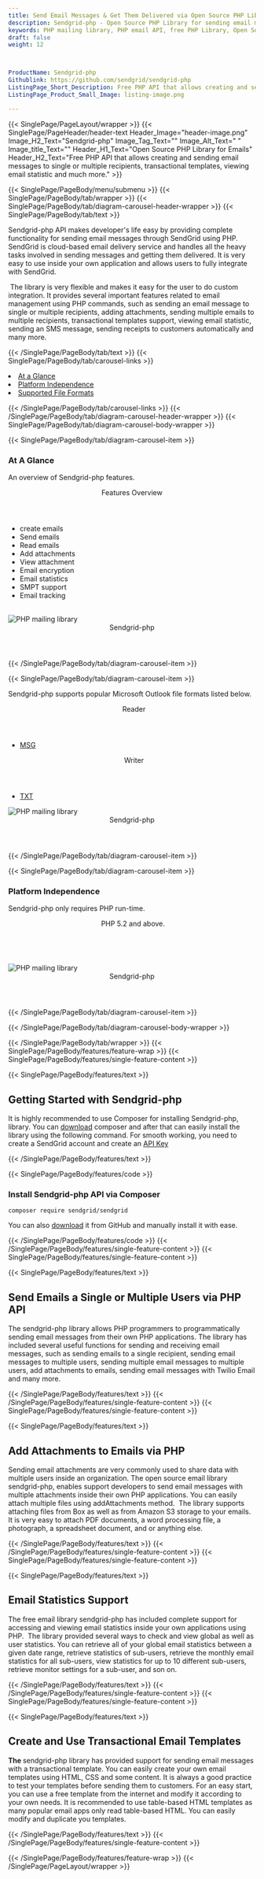 ```yaml
---
title: Send Email Messages & Get Them Delivered via Open Source PHP Library
description: Sendgrid-php - Open Source PHP Library for sending email messages to single or multiple recipients, transactional templates support, viewing email statistic & so on.
keywords: PHP mailing library, PHP email API, free PHP Library, Open Source email Library, PHP PST programming, PHP EML, java Outlook MSG, Add Attachments to Email, PHP eml library, create  MSG email, Extract email messages, PHP outlook, PHP PST development, Conversion b/t MimeMessage, Conversion b/t EML and Outlook MSG
draft: false
weight: 12



ProductName: Sendgrid-php 
Githublink: https://github.com/sendgrid/sendgrid-php
ListingPage_Short_Description: Free PHP API that allows creating and sending email messages to single or multiple recipients, transactional templates and much more.
ListingPage_Product_Small_Image: listing-image.png 

---
```


{{< SinglePage/PageLayout/wrapper >}}
{{< SinglePage/PageHeader/header-text
Header_Image="header-image.png"
Image_H2_Text="Sendgrid-php"
Image_Tag_Text=""
Image_Alt_Text=" "
Image_title_Text=""
Header_H1_Text="Open Source PHP Library for Emails"
Header_H2_Text="Free PHP API that allows creating and sending email messages to single or multiple recipients, transactional templates, viewing email statistic and much more." >}}

{{< SinglePage/PageBody/menu/submenu >}}
{{< SinglePage/PageBody/tab/wrapper >}}
{{< SinglePage/PageBody/tab/diagram-carousel-header-wrapper >}}
{{< SinglePage/PageBody/tab/text >}}



<p>Sendgrid-php API makes developer's life easy by providing complete functionality for sending email messages through SendGrid using PHP. SendGrid is cloud-based email delivery service and handles all the heavy tasks involved in sending messages and getting them delivered. It is very easy to use inside your own application and allows users to fully integrate with SendGrid.</p>
<p> The library is very flexible and makes it easy for the user to do custom integration. It provides several important features related to email management using PHP commands, such as sending an email message to single or multiple recipients, adding attachments, sending multiple emails to multiple recipients, transactional templates support, viewing email statistic, sending an SMS message, sending receipts to customers automatically and many more.</p>

{{< /SinglePage/PageBody/tab/text >}}
{{< SinglePage/PageBody/tab/carousel-links >}}

<li data-target="#diagramcarousel" data-slide-to="0"><a href="#">At a Glance</a></li>
<li data-target="#diagramcarousel" data-slide-to="2"><a href="#">Platform Independence</a></li>
<li data-target="#diagramcarousel" data-slide-to="1"><a class="activetab" href="#">Supported File Formats</a></li>


{{< /SinglePage/PageBody/tab/carousel-links >}}
{{< /SinglePage/PageBody/tab/diagram-carousel-header-wrapper >}}
{{< SinglePage/PageBody/tab/diagram-carousel-body-wrapper >}}

{{< SinglePage/PageBody/tab/diagram-carousel-item >}}
<h3>At A Glance</h3>
<p>An overview of Sendgrid-php features.</p>
<div class="diagram1 d1-poi">
<div class="d1-row">
<div class="d1-col d1-right"><header>Features Overview</header>
<ul>
<li>create emails</li>
<li>Send emails</li>
<li>Read emails</li>
<li>Add attachments</li>
<li>View attachment</li>
<li>Email encryption</li>
<li>Email statistics</li>
<li>SMPT support</li>
<li>Email tracking<br><br></li>
</ul>
</div>
</div>
<div class="d1-logo"><img class="bg-lite" src='listing-image.png' alt="PHP mailing library "><header>Sendgrid-php</header><footer><small></small></footer></div>
<!--/logo--></div>
<!--/diagram1-->
{{< /SinglePage/PageBody/tab/diagram-carousel-item >}}

{{< SinglePage/PageBody/tab/diagram-carousel-item >}}
<p>Sendgrid-php supports popular Microsoft Outlook file formats listed below.</p>
<div class="diagram1 d2  d1-poi">
<div class="d1-row">
<div class="d1-col d1-left"><header><i class="fa fa-arrows-v "> </i> Reader</header>
<ul>
<li><a href="https://docs.fileformat.com/email/msg/">MSG</a></li>
</ul>
</div>
<!--/left-->
<div class="d1-col d1-right"><header><i class="fa  fa-long-arrow-down"> </i> Writer</header>
<ul>
<li><a href="https://docs.fileformat.com/word-processing/txt/">TXT</a></li>
</ul>
</div>
<!--/right--></div>
<!--/row-->
<div class="d1-logo"><img class="bg-lite" src='listing-image.png' alt="PHP mailing library"><header>Sendgrid-php</header><footer><small></small></footer></div>
<!--/logo--></div>
<!--/diagram2-->
{{< /SinglePage/PageBody/tab/diagram-carousel-item >}}

{{< SinglePage/PageBody/tab/diagram-carousel-item >}}
<h3>Platform Independence</h3>
<p>Sendgrid-php only requires PHP run-time.</p>
<div class="diagram1 d1-poi">
<div class="d1-row">
<div class="d1-col d1-left"><header><i class="fa fa-cubes"> </i>PHP 5.2 and above.</header></div>
<!--/left-->
<div class="d1-col d1-right"> </div>
<!--/right--></div>
<!--/row-->
<div class="d1-logo"><img class="bg-lite" src='listing-image.png' alt="PHP mailing library "><header>Sendgrid-php</header><footer><small></small></footer></div>
<!--/logo--></div>
<!--/diagram2 -->
{{< /SinglePage/PageBody/tab/diagram-carousel-item >}}

{{< /SinglePage/PageBody/tab/diagram-carousel-body-wrapper >}}

{{< /SinglePage/PageBody/tab/wrapper >}}
{{< SinglePage/PageBody/features/feature-wrap >}}
{{< SinglePage/PageBody/features/single-feature-content >}}

{{< SinglePage/PageBody/features/text >}}
<h2 class="h2title">Getting Started with Sendgrid-php</h2>
<p>It is highly recommended to use Composer for installing Sendgrid-php, library. You can <a href="https://getcomposer.org/doc/00-intro.md">download</a> composer and after that can easily install the library using the following command. For smooth working, you need to create a SendGrid account and create an <a href="https://app.sendgrid.com/settings/api_keys">API Key</a></p>
{{< /SinglePage/PageBody/features/text >}}

{{< SinglePage/PageBody/features/code >}}
<h3>Install Sendgrid-php API via Composer </h3>
<pre><code class="html">composer require sendgrid/sendgrid </code></pre>
You can also <a href="https://github.com/sendgrid/sendgrid-php/archive/main.zip">download</a> it from GitHub and manually install it with ease.

{{< /SinglePage/PageBody/features/code >}}
{{< /SinglePage/PageBody/features/single-feature-content >}}
{{< SinglePage/PageBody/features/single-feature-content >}}

{{< SinglePage/PageBody/features/text >}}
<h2 class="h2title">Send Emails a Single or Multiple Users via PHP API</h2>
<p>The sendgrid-php library allows PHP programmers to programmatically sending email messages from their own PHP applications. The library has included several useful functions for sending and receiving email messages, such as sending emails to a single recipient, sending email messages to multiple users, sending multiple email messages to multiple users, add attachments to emails, sending email messages with Twilio Email and many more.</p>

{{< /SinglePage/PageBody/features/text >}}
{{< /SinglePage/PageBody/features/single-feature-content >}}
{{< SinglePage/PageBody/features/single-feature-content >}}

{{< SinglePage/PageBody/features/text >}}
<h2 class="h2title">Add Attachments to Emails via PHP</h2>
<p>Sending email attachments are very commonly used to share data with multiple users inside an organization. The open source email library sendgrid-php, enables support developers to send email messages with multiple attachments inside their own PHP applications. You can easily attach multiple files using addAttachments method.  The library supports attaching files from Box as well as from Amazon S3 storage to your emails. It is very easy to attach PDF documents, a word processing file, a photograph, a spreadsheet document, and or anything else.</p>

{{< /SinglePage/PageBody/features/text >}}
{{< /SinglePage/PageBody/features/single-feature-content >}}
{{< SinglePage/PageBody/features/single-feature-content >}}

{{< SinglePage/PageBody/features/text >}}
<h2 class="h2title">Email Statistics Support</h2>
<p>The free email library sendgrid-php has included complete support for accessing and viewing email statistics inside your own applications using PHP.  The library provided several ways to check and view global as well as user statistics. You can retrieve all of your global email statistics between a given date range, retrieve statistics of sub-users, retrieve the monthly email statistics for all sub-users, view statistics for up to 10 different sub-users, retrieve monitor settings for a sub-user, and son on.</p>

{{< /SinglePage/PageBody/features/text >}}
{{< /SinglePage/PageBody/features/single-feature-content >}}
{{< SinglePage/PageBody/features/single-feature-content >}}

{{< SinglePage/PageBody/features/text >}}
<h2 class="h2title">Create and Use Transactional Email Templates</h2>
<p><strong>The </strong>sendgrid-php library has provided support for sending email messages with a transactional template. You can easily create your own email templates using HTML, CSS and some content. It is always a good practice to test your templates before sending them to customers. For an easy start, you can use a free template from the internet and modify it according to your own needs. It is recommended to use table-based HTML templates as many popular email apps only read table-based HTML. You can easily modify and duplicate you templates.</p>

{{< /SinglePage/PageBody/features/text >}}
{{< /SinglePage/PageBody/features/single-feature-content >}}

{{< /SinglePage/PageBody/features/feature-wrap >}}
{{< /SinglePage/PageLayout/wrapper >}}